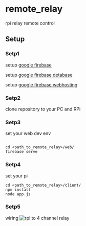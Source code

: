 # remote_relay
rpi relay remote control


## Setup
  
### Setp1

  setup [google firebase](https://firebase.google.com/docs/web/setup)
  
  setup [google firebase detabase](https://firebase.google.com/docs/database/web/start)
  
  setup [google firebase webhosting](https://firebase.google.com/docs/hosting/quickstart)

### Setp2
  clone repository to your PC and RPi
### Setp3
  set your web dev env
  
  ```
  
  cd <path_to_remote_relay>/web/
  firebase serve
  
  ```
### Setp4
  set your pi
  
  ```
  cd <path_to_remote_relay>/client/
  npm install
  node app.js
  ```
  
### Setp5
  wiring
  ![rpi to 4 channel relay](https://i.imgur.com/siTVMbE.jpg)

